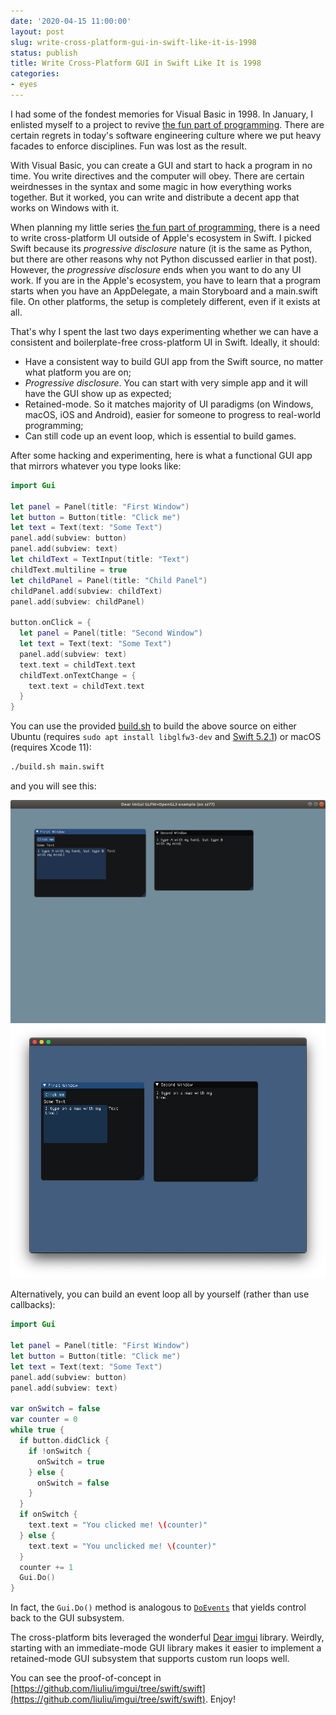 ```yaml
---
date: '2020-04-15 11:00:00'
layout: post
slug: write-cross-platform-gui-in-swift-like-it-is-1998
status: publish
title: Write Cross-Platform GUI in Swift Like It is 1998
categories:
- eyes
---
```


I had some of the fondest memories for Visual Basic in 1998. In January, I enlisted myself to a project to revive [the fun part of programming](https://liuliu.me/eyes/the-fun-part-of-programming/). There are certain regrets in today's software engineering culture where we put heavy facades to enforce disciplines. Fun was lost as the result.

With Visual Basic, you can create a GUI and start to hack a program in no time. You write directives and the computer will obey. There are certain weirdnesses in the syntax and some magic in how everything works together. But it worked, you can write and distribute a decent app that works on Windows with it.

When planning my little series [the fun part of programming](https://liuliu.me/eyes/the-fun-part-of-programming/), there is a need to write cross-platform UI outside of Apple's ecosystem in Swift. I picked Swift because its *progressive disclosure* nature (it is the same as Python, but there are other reasons why not Python discussed earlier in that post). However, the *progressive disclosure* ends when you want to do any UI work. If you are in the Apple's ecosystem, you have to learn that a program starts when you have an AppDelegate, a main Storyboard and a main.swift file. On other platforms, the setup is completely different, even if it exists at all.

That's why I spent the last two days experimenting whether we can have a consistent and boilerplate-free cross-platform UI in Swift. Ideally, it should:

 * Have a consistent way to build GUI app from the Swift source, no matter what platform you are on;
 * *Progressive disclosure*. You can start with very simple app and it will have the GUI show up as expected;
 * Retained-mode. So it matches majority of UI paradigms (on Windows, macOS, iOS and Android), easier for someone to progress to real-world programming;
 * Can still code up an event loop, which is essential to build games.

After some hacking and experimenting, here is what a functional GUI app that mirrors whatever you type looks like:
```swift
import Gui

let panel = Panel(title: "First Window")
let button = Button(title: "Click me")
let text = Text(text: "Some Text")
panel.add(subview: button)
panel.add(subview: text)
let childText = TextInput(title: "Text")
childText.multiline = true
let childPanel = Panel(title: "Child Panel")
childPanel.add(subview: childText)
panel.add(subview: childPanel)

button.onClick = {
  let panel = Panel(title: "Second Window")
  let text = Text(text: "Some Text")
  panel.add(subview: text)
  text.text = childText.text
  childText.onTextChange = {
    text.text = childText.text
  }
}
```

You can use the provided [build.sh](https://github.com/liuliu/imgui/blob/swift/swift/build.sh) to build the above source on either Ubuntu (requires `sudo apt install libglfw3-dev` and [Swift 5.2.1](https://swift.org/download/#releases)) or macOS (requires Xcode 11):
```sh
./build.sh main.swift
```

and you will see this:

![Ubuntu Swift GUI](/p/2020-04-15-a.png)
![macOS Swift GUI](/p/2020-04-15-b.png)

Alternatively, you can build an event loop all by yourself (rather than use callbacks):
```swift
import Gui

let panel = Panel(title: "First Window")
let button = Button(title: "Click me")
let text = Text(text: "Some Text")
panel.add(subview: button)
panel.add(subview: text)

var onSwitch = false
var counter = 0
while true {
  if button.didClick {
    if !onSwitch {
      onSwitch = true
    } else {
      onSwitch = false
    }
  }
  if onSwitch {
    text.text = "You clicked me! \(counter)"
  } else {
    text.text = "You unclicked me! \(counter)"
  }
  counter += 1
  Gui.Do()
}
```

In fact, the `Gui.Do()` method is analogous to [`DoEvents`](https://docs.microsoft.com/en-us/office/vba/language/reference/user-interface-help/doevents-function) that yields control back to the GUI subsystem.

The cross-platform bits leveraged the wonderful [Dear imgui](https://github.com/ocornut/imgui) library. Weirdly, starting with an immediate-mode GUI library makes it easier to implement a retained-mode GUI subsystem that supports custom run loops well.

You can see the proof-of-concept in [https://github.com/liuliu/imgui/tree/swift/swift](https://github.com/liuliu/imgui/tree/swift/swift). Enjoy!